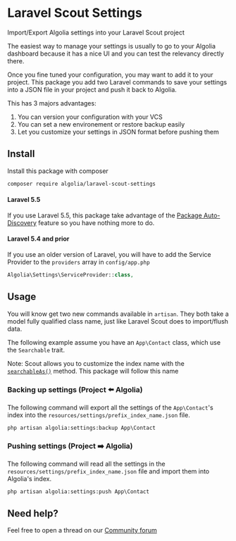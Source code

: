 # Laravel Scout Settings

Import/Export Algolia settings into your Laravel Scout project

The easiest way to manage your settings is usually to go to your Algolia dashboard because it has a nice UI and you can test the relevancy directly there.

Once you fine tuned your configuration, you may want to add it to your project. This package you add two Laravel commands to save your settings into a JSON file in your project and push it back to Algolia.

This has 3 majors advantages:

1. You can version your configuration with your VCS
2. You can set a new environement or restore backup easily
3. Let you customize your settings in JSON format before pushing them

## Install

Install this package with composer

```bash
composer require algolia/laravel-scout-settings
```

#### Laravel 5.5

If you use Laravel 5.5, this package take advantage of the [Package Auto-Discovery](https://medium.com/@taylorotwell/package-auto-discovery-in-laravel-5-5-ea9e3ab20518) feature so you have nothing more to do.

#### Laravel 5.4 and prior

If you use an older version of Laravel, you will have to add the Service Provider to the `providers` array in `config/app.php`

```php
Algolia\Settings\ServiceProvider::class,
```

## Usage

You will know get two new commands available in `artisan`. They both take a model fully qualified class name, just like Laravel Scout does to import/flush data.

The following example assume you have an `App\Contact` class, which use the `Searchable` trait.

Note: Scout allows you to customize the index name with the [`searchableAs()`](https://laravel.com/docs/5.4/scout#configuring-model-indexes) method. This package will follow this name

### Backing up settings (Project ⬅️ Algolia)

The following command will export all the settings of the `App\Contact`'s index into the `resources/settings/prefix_index_name.json` file.

```
php artisan algolia:settings:backup App\Contact
```

### Pushing settings (Project ➡️ Algolia)

The following command will read all the settings in the `resources/settings/prefix_index_name.json` file and import them into Algolia's index.

```
php artisan algolia:settings:push App\Contact
```


## Need help?

Feel free to open a thread on our [Community forum](https://discourse.algolia.com/)
